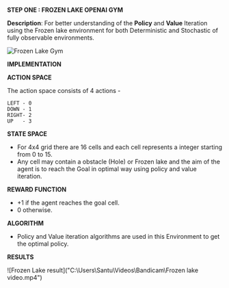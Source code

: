 **STEP ONE : FROZEN LAKE OPENAI GYM**

**Description**: For better understanding of the **Policy** and **Value** Iteration using the Frozen lake environment for both Deterministic and Stochastic of fully observable environments.

![Frozen Lake Gym](https://www.gymlibrary.dev/_images/frozen_lake.gif)

**IMPLEMENTATION**

**ACTION SPACE**

The action space consists of 4 actions -

	LEFT - 0
	DOWN - 1
	RIGHT- 2
	UP   - 3

**STATE SPACE**

* For 4x4 grid there are 16 cells and each cell represents a integer starting from 0 to 15.
* Any cell may contain a obstacle (Hole) or Frozen lake and the aim of the agent is to reach the Goal in optimal way using policy and value iteration.

**REWARD FUNCTION**

* +1 if the agent reaches the goal cell.
* 0 otherwise.

**ALGORITHM**
* Policy and Value iteration algorithms are used in this Environment to get the optimal policy.

**RESULTS**

![Frozen Lake result]("C:\Users\Santu\Videos\Bandicam\Frozen lake video.mp4")
